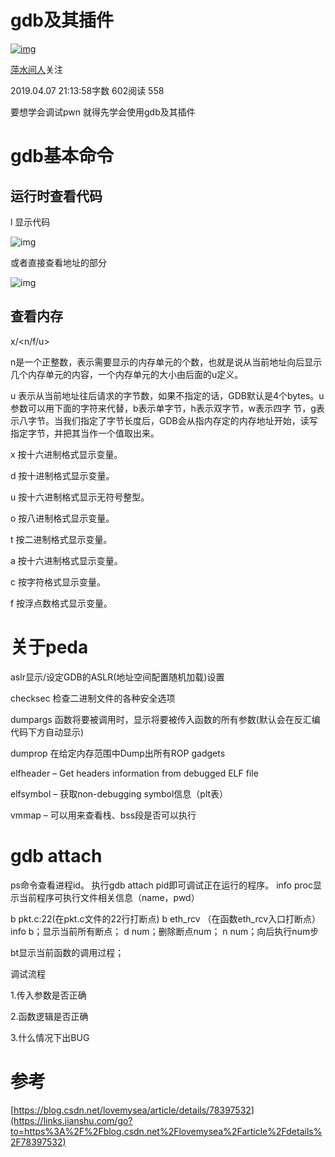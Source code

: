 # gdb及其插件

[![img](https://upload.jianshu.io/users/upload_avatars/10651191/a95dd0c5-48d0-4699-81be-12debfbe4fe3.jpg?imageMogr2/auto-orient/strip|imageView2/1/w/96/h/96/format/webp)](https://www.jianshu.com/u/7b4cb9cdc0c8)

[萍水间人](https://www.jianshu.com/u/7b4cb9cdc0c8)关注

2019.04.07 21:13:58字数 602阅读 558

要想学会调试pwn
就得先学会使用gdb及其插件

# gdb基本命令

## 运行时查看代码

l 显示代码

![img](https://upload-images.jianshu.io/upload_images/10651191-ad03ac6920507092.png?imageMogr2/auto-orient/strip|imageView2/2/w/819/format/webp)

或者直接查看地址的部分

![img](https://upload-images.jianshu.io/upload_images/10651191-42b1f420ac8e3c6c.png?imageMogr2/auto-orient/strip|imageView2/2/w/792/format/webp)

## 查看内存

x/<n/f/u> <addr>

n是一个正整数，表示需要显示的内存单元的个数，也就是说从当前地址向后显示几个内存单元的内容，一个内存单元的大小由后面的u定义。

u 表示从当前地址往后请求的字节数，如果不指定的话，GDB默认是4个bytes。u参数可以用下面的字符来代替，b表示单字节，h表示双字节，w表示四字 节，g表示八字节。当我们指定了字节长度后，GDB会从指内存定的内存地址开始，读写指定字节，并把其当作一个值取出来。

x 按十六进制格式显示变量。

d 按十进制格式显示变量。

u 按十六进制格式显示无符号整型。

o 按八进制格式显示变量。

t 按二进制格式显示变量。

a 按十六进制格式显示变量。

c 按字符格式显示变量。

f 按浮点数格式显示变量。

# 关于peda

aslr显示/设定GDB的ASLR(地址空间配置随机加载)设置

checksec 检查二进制文件的各种安全选项

dumpargs 函数将要被调用时，显示将要被传入函数的所有参数(默认会在反汇编代码下方自动显示)

dumprop 在给定内存范围中Dump出所有ROP gadgets

elfheader – Get headers information from debugged ELF file

elfsymbol – 获取non-debugging symbol信息（plt表）

vmmap – 可以用来查看栈、bss段是否可以执行

# gdb attach

ps命令查看进程id。
执行gdb attach pid即可调试正在运行的程序。
info proc显示当前程序可执行文件相关信息（name，pwd）

b pkt.c:22(在pkt.c文件的22行打断点)
b eth_rcv （在函数eth_rcv入口打断点）
info b；显示当前所有断点；
d num；删除断点num；
n num；向后执行num步

bt显示当前函数的调用过程；

调试流程

1.传入参数是否正确

2.函数逻辑是否正确

3.什么情况下出BUG

# 参考

[https://blog.csdn.net/lovemysea/article/details/78397532](https://links.jianshu.com/go?to=https%3A%2F%2Fblog.csdn.net%2Flovemysea%2Farticle%2Fdetails%2F78397532)